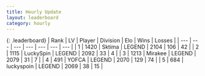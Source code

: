 ```yaml
---
title: Hourly Update
layout: leaderboard
category: hourly
---
```


{: .leaderboard}
| Rank | LV | Player | Division | Elo | Wins | Losses |
| --- | --- | --- | --- | --- | --- | --- |
| <span data-change="0">1</span> | 1420 | <span title="ID: 353063">Sktima</span> | LEGEND | <span data-change="0">2104</span> | <span data-change="0">106</span> | <span data-change="0">42</span> |
| <span data-change="0">2</span> | 1115 | <span title="ID: 498412">LuckySpin</span> | LEGEND | <span data-change="0">2092</span> | <span data-change="0">33</span> | <span data-change="0">4</span> |
| <span data-change="0">3</span> | 1213 | <span title="ID: 416373">Mirakee</span> | LEGEND | <span data-change="0">2079</span> | <span data-change="0">31</span> | <span data-change="0">7</span> |
| <span data-change="0">4</span> | 491 | <span title="ID: 650820">YOFCA</span> | LEGEND | <span data-change="0">2070</span> | <span data-change="0">129</span> | <span data-change="0">74</span> |
| <span data-change="3">5</span> | 684 | <span title="ID: 512212">luckyspoin</span> | LEGEND | <span data-change="12">2069</span> | <span data-change="2">38</span> | <span data-change="0">15</span> |
